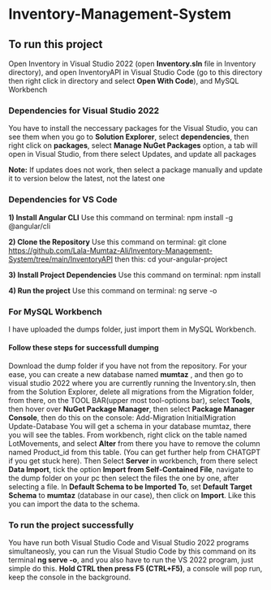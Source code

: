 # Inventory-Management-System

## To run this project
Open Inventory in Visual Studio 2022 (open **Inventory.sln** file in Inventory directory), and open InventoryAPI in Visual Studio Code (go to this directory then right click in directory and select **Open With Code**), and MySQL Workbench

### Dependencies for Visual Studio 2022
You have to install the neccessary packages for the Visual Studio, you can see them when you go to **Solution Explorer**, select **dependencies**, then right click on **packages**, select **Manage NuGet Packages** option, a tab will open in Visual Studio, from there select Updates, and update all packages

**Note:** If updates does not work, then select a package manually and update it to version below the latest, not the latest one

### Dependencies for VS Code
**1) Install Angular CLI**
Use this command on terminal:
npm install -g @angular/cli

**2) Clone the Repository**
Use this command on terminal: git clone https://github.com/Lala-Mumtaz-Ali/Inventory-Management-System/tree/main/InventoryAPI
then this: cd your-angular-project

**3) Install Project Dependencies**
Use this command on terminal: npm install

**4) Run the project**
Use this command on terminal: ng serve -o


### For MySQL Workbench
I have uploaded the dumps folder, just import them in MySQL Workbench.
#### Follow these steps for successfull dumping
Download the dump folder if you have not from the repository.
For your ease, you can create a new database named **mumtaz** , and then go to visual studio 2022 where you are currently running the Inventory.sln, then from the Solution Explorer, delete all migrations from the Migration folder, from there, on the TOOL BAR(upper most tool-options bar), select **Tools**, then hover over **NuGet Package Manager**, then select **Package Manager Console**, then do this on the console:
Add-Migration InitialMigration
Update-Database
You will get a schema in your database mumtaz, there you will see the tables. From workbench, right click on the table named LotMovements, and select **Alter** from there you have to remove the column named Product_id from this table. (You can get further help from CHATGPT if you get stuck here).
Then Select **Server** in workbench, from there select **Data Import**, tick the option **Import from Self-Contained File**, navigate to the dump folder on your pc then select the files the one by one, after selecting a file. In **Default Schema to be Imported To**, set **Default Target Schema** to **mumtaz** (database in our case), then click on **Import**.
Like this you can import the data to the schema.


### To run the project successfully
You have run both Visual Studio Code and Visual Studio 2022 programs simultaneosly, you can run the Visual Studio Code by this command on its terminal **ng serve -o**, and you also have to run the VS 2022 program, just simple do this. **Hold CTRL then press F5 (CTRL+F5)**, a console will pop run, keep the console in the background.
